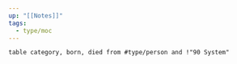 ```yaml
---
up: "[[Notes]]"
tags:
  - type/moc
---
```

```dataview
table category, born, died from #type/person and !"90 System"
```
